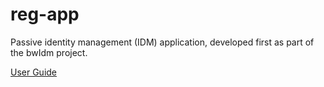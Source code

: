 # reg-app

Passive identity management (IDM) application, developed first as part of the bwIdm project.

[User Guide](https://git.scc.kit.edu/reg-app/reg-app/wikis/home)

